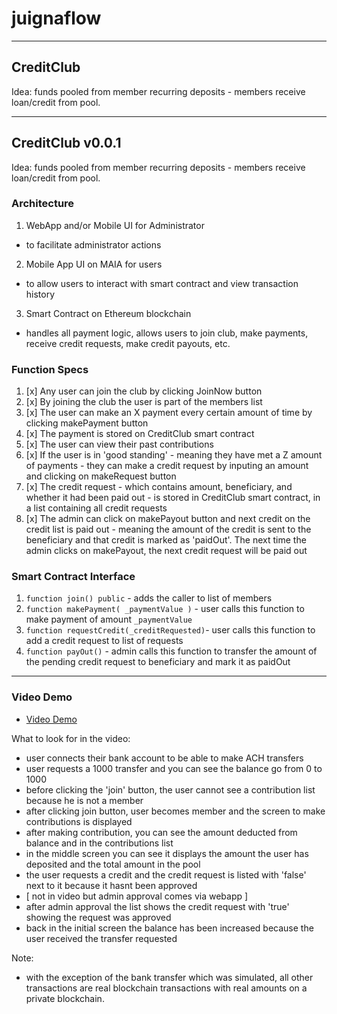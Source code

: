 # juignaflow

---

## CreditClub

Idea: funds pooled from member recurring deposits - members receive loan/credit from pool.

---

## CreditClub v0.0.1

Idea: funds pooled from member recurring deposits - members receive loan/credit from pool.

### Architecture

1. WebApp and/or Mobile UI for Administrator
  - to facilitate administrator actions

2. Mobile App UI on MAIA for users
 - to allow users to interact with smart contract and view transaction history

3. Smart Contract on Ethereum blockchain
 - handles all payment logic, allows users to join club, make payments, receive credit requests, make credit payouts, etc.


### Function Specs

1. [x] Any user can join the club by clicking JoinNow button
2. [x] By joining the club the user is part of the members list
3. [x] The user can make an X payment every certain amount of time by clicking makePayment button
4. [x] The payment is stored on CreditClub smart contract
5. [x] The user can view their past contributions
6. [x] If the user is in 'good standing' - meaning they have met a Z amount of payments - they can make a credit request by inputing an amount and clicking on makeRequest button
7. [x] The credit request - which contains amount, beneficiary, and whether it had been paid out - is stored in CreditClub smart contract, in a list containing all credit requests
8. [x] The admin can click on makePayout button and next credit on the credit list is paid out - meaning the amount of the credit is sent to the beneficiary and that credit is marked as 'paidOut'. The next time the admin clicks on makePayout, the next credit request will be paid out

### Smart Contract Interface

1. `function join() public` - adds the caller to list of members
2. `function makePayment( _paymentValue )` - user calls this function to make payment of amount `_paymentValue`
3. `function requestCredit(_creditRequested)`- user calls this function to add a credit request to list of requests
4. `function payOut()` - admin calls this function to transfer the amount of the pending credit request to beneficiary and mark it as paidOut


---

### Video Demo

* [Video Demo](https://vimeo.com/317587073)


What to look for in the video:

 - user connects their bank account to be able to make ACH transfers
 - user requests a 1000 transfer and you can see the balance go from 0 to 1000
 - before clicking the 'join' button, the user cannot see a contribution list because he is not a member
 - after clicking join button, user becomes member and the screen to make contributions is displayed
 - after making contribution, you can see the amount deducted from balance and in the contributions list
 - in the middle screen you can see it displays the amount the user has deposited and the total amount in the pool
 - the user requests a credit and the credit request is listed with 'false' next to it because it hasnt been approved
 - [ not in video but admin approval comes via webapp ]
 - after admin approval the list shows the credit request with 'true' showing the request was approved
 - back in the initial screen the balance has been increased because the user received the transfer requested


Note:
  - with the exception of the bank transfer which was simulated, all other transactions are real blockchain transactions with real amounts on a private blockchain.
